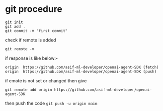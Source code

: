 #   git procedure

`git init`    
`git add .`   
`git commit -m "first commit"`

check if remote is added

`git remote -v`

if response is like below:- 


`origin  https://github.com/asif-ml-developer/openai-agent-SDK (fetch)`
`origin  https://github.com/asif-ml-developer/openai-agent-SDK (push)`

if emote is not set or changed then give

`git remote add origin https://github.com/asif-ml-developer/openai-agent-SDK`

then push the code 
`git push -u origin main`

